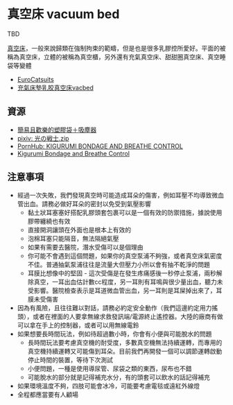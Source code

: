 真空床 vacuum bed
===
TBD

[真空床](https://en.wikipedia.org/wiki/Vacuum_bed)，一般來說歸類在強制拘束的範疇，但是也是很多乳膠控所愛好。平面的被稱為真空床，立體的被稱為真空櫃，另外還有充氣真空床、甜甜圈真空床、真空睡袋等變體

- [EuroCatsuits](http://www.eurocatsuits.com/latex-vacbed.php?la=en&currency=EUR)
- [充氣床墊乳胶真空床vacbed](https://item.taobao.com/item.htm?spm=a312a.7700824.w4002-23373570675.10.1e6a6b25rR0Xue&id=744019443662)

## 資源

- [簡易且歡樂的塑膠袋＋吸塵器](https://www.facebook.com/1042446452442226/posts/3091106584242859/)
- [pixiv: 光の戦士.zip](https://www.pixiv.net/artworks/79369194)
- [PornHub: KIGURUMI BONDAGE AND BREATHE CONTROL](https://cn.pornhub.com/view_video.php?viewkey=ph5b24e234aaa1e)
- [Kigurumi Bondage and Breathe Control](https://cn.pornhub.com/view_video.php?viewkey=ph5b24e234aaa1e)

## 注意事項

- 經過一次失敗，我們發現真空時可能造成耳朵的傷害，例如耳壓不均導致微血管出血。請務必做好耳朵的密封以免受到氣壓影響
  - 黏土狀耳塞塞好搭配乳膠頭套包裹可以是一個有效的防禦措施，據說使用膠帶纏繞也有效
  - 直接開洞讓頭在外面也是根本上有效的
  - 泡棉耳塞只能隔音，無法隔絕氣壓
  - 如果有需要去醫院，潛水受傷可以是個理由
  - 你可能不會遇到這個問題，如果你的真空泵浦不夠強，或者真空床氣密度不佳。普通抽氣泵浦往往是流量大但壓力小所以會有抽不乾淨的問題
  - 耳膜比想像中的堅固 - 這次受傷是在發生疼痛感後一秒停止泵浦，兩秒解除真空，一耳出血估計數cc程度，另一耳則有耳鳴與很少量出血，聽力未受影響。醫院檢查表示是耳道微血管出血，另一耳則是耳屎掉出來了，耳膜未受傷害
- 因為有風險，且往往難以對話，請務必約定安全動作（我們這邊約定用力搖頭），或者在裡面的人要拿無線求救發訊端/電源終止遙控器。大陸的廠商有做可以拿在手上的控制器，或者可以用無線電鈴
- 如果想要長時間玩法，例如待超過數小時，你會有小便與可能脫水的問題
  - 長時間玩法要考慮真空機的耐受度，多數真空機無法持續運轉，而專用的真空機持續運轉又可能傷到耳朵。目前我們再開發一個可以調節運轉啟動停止時間的裝置，等待下次測試
  - 小便問題，一種是使用導尿管、尿袋之類的東西，尿布也不錯
  - 可能脫水的部分就是記得補充水分，有的頭套可以飲水的話記得補充
- 如果環境溫度不夠，四肢可能會冰冷，可能要考慮電毯或遠紅外線燈
- 全程都應當要有人顧場

